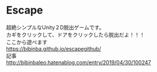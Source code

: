 # Escape
超絶シンプルなUnity２D脱出ゲームです。  
カギをクリックして、ドアをクリックしたら脱出だよ！！！  
ここから遊べます  
https://bibinba.github.io/escapegithub/  
記事  
http://bibinbaleo.hatenablog.com/entry/2019/04/30/100247  
